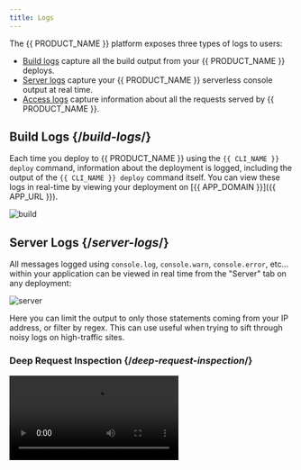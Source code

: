 ```yaml
---
title: Logs
---
```


The {{ PRODUCT_NAME }} platform exposes three types of logs to users:

- [Build logs](#build-logs) capture all the build output from your {{ PRODUCT_NAME }} deploys.
- [Server logs](#server-logs) capture your {{ PRODUCT_NAME }} serverless console output at real time.
- [Access logs](#access-logs) capture information about all the requests served by {{ PRODUCT_NAME }}.

## Build Logs {/*build-logs*/}

Each time you deploy to {{ PRODUCT_NAME }} using the `{{ CLI_NAME }} deploy` command, information about the deployment is logged, including the output of the `{{ CLI_NAME }} deploy` command itself. You can view these logs in real-time by viewing your deployment on [{{ APP_DOMAIN }}]({{ APP_URL }}).

![build](/images/logs/build.png)

## Server Logs {/*server-logs*/}

All messages logged using `console.log`, `console.warn`, `console.error`, etc... within your application can be viewed in real time from the "Server" tab on any deployment:

![server](/images/logs/server.png)

Here you can limit the output to only those statements coming from your IP address, or filter by regex. This can use useful when trying to sift through noisy logs on high-traffic sites.

### Deep Request Inspection {/*deep-request-inspection*/}

<Video src="https://www.youtube.com/watch?v=M0KPpX89nO4"/>

By enabling Deep Request Inspection in your environment, you can also see the headers and body of every request and response served by your application via the {{ PRODUCT }} serverless cloud. You can also see each upstream API request made by your application. To enable Deep Request Inspection, navigate to the environment in the {{ PRODUCT }} Developer Console, select the configuration tab, click "Edit" and enable "Deep Request Inspection" in the Debugging section.

![Deep Request Inspection](/images/logs/http-request-logging.png)

Finally, activate the new environment configuration and tail the server logs on any deployment to see detailed information about every request served by that deployment.

## Setting up Log Aggregation Tools {/*setting-up-log-aggregation-tools*/}

{{ PRODUCT_NAME }} saves its logs to Amazon S3. Most log aggregation tools are able to ingest logs from S3. We attempt to link to the docs that explain how to ingest logs from S3 for each popular log aggregation tool below. Even if your tool is not listed, there's a good chance it can ingest logs from S3.

- Sematext | [[Logagent docs]](https://sematext.com/docs/logagent/)
- Sumo Logic | [[S3 ingest docs]](https://help.sumologic.com/03Send-Data/Sources/02Sources-for-Hosted-Collectors/Amazon-Web-Services/AWS-S3-Source)
- AWS Athena | [[docs]](https://aws.amazon.com/blogs/big-data/analyzing-data-in-s3-using-amazon-athena/)
- Splunk | [[S3 ingest docs]](https://docs.splunk.com/Documentation/AddOns/released/AWS/S3)
- Loggly | [[S3 ingest docs]](https://documentation.solarwinds.com/en/Success_Center/loggly/Content/admin/s3-ingestion-auto.htm)

## Access Logs {/*access-logs*/}

{{ PRODUCT_NAME }} [Enterprise tier]({{ WWW_URL }}/pricing) customers can receive streaming access logs that capture information about each request served by {{ PRODUCT_NAME }}. To do so refer to the "Access Logs" tab:

![access](/images/logs/access.png)

Note that if you are not an Enterprise tier customer you will see a message to contact support to upgrade your account.

Access logs contain the following fields:

### timestamp (number) {/*timestamp*/}

Millisecond resolution of the request start time in UNIX epoch.

### bld (string) {/*bld*/}

The application's build number processing this request. Example '1021'.

### eid (string) {/*eid*/}

The active environment ID in {{ PRODUCT_NAME }}.

_Available since {{ PRODUCT_NAME }} v2.9.0._

### ev (number) {/*ev*/}

The active environment version number. Example 95 (number). 

### ip (string) {/*ip*/}

IP of the most downstream client, determined either through XFF or by reading socket information.

### met (string) {/*met*/}

HTTP method.

### hh (string) {/*hh*/}

Host header as received from the downstream.

### url (string) {/*url*/}

HTTP path.

### h2 (string) {/*h2*/}

Flag indicating whether downstream connection is http/2 or not. Can be '0' or '1'. 

### psh (number) {/*psh*/}

Flag indicating whether this request is an http/2 server-side push or not. Can be 0 or 1. 

### code (string) {/*code*/}

HTTP response status code.

### ic (integer) {/*ic*/}

Flag indicating whether this request was cacheable even in theory. Can be 0 or 1. 

### cc (string) {/*cc*/}

Country code per geo-location.

### s_rq (number) {/*s_rq*/}

Size of the request in bytes.

### s_rs (number) {/*s_rs*/}

Size of the response in bytes.

### ds (string) {/*ds*/}

Destination, determined by split testing rules, if any; if no rules, the value is left as the default router.

### be (string) {/*be*/}

Backend, determined by the routing rules. The names come from the `backends` structure exported from your `{{ CONFIG_FILE }}` file.

### bk (string) {/*bk*/}

Split testing bucket cookie value.

### zip (string) {/*zip*/}

Flag indicating whether the response is compressed or not. Can be '0' or '1'. 

### rid (string) {/*rid*/}

Unique request ID.

### waf (string) {/*waf*/}

WAF security state: geo for geo blocking, bl for block list, dl-{list name} for dynamic lists
if the request was blocked; wl for allow list, by for bypass if the request was passed.

### sh (number) {/*sh*/}

Flag indicating whether the request was shielded. Can be 0 or 1. 

### dv (string) {/*dv*/}

Device type desktop, smartphone, tablet, mobile.

### vn (string) {/*vn*/}

Vendor: apple, microsoft, android.

### br (string) {/*br*/}

Browser: chrome, safari, firefox.

### bot (number) {/*bot*/}

Flag indicating whether the request was made by a bot. Can be 0 or 1. 

### er (number) {/*er*/}

Flag indicating whether the request was responded from edge (not true for cache hits, just for synthetic requests). Can be 0 or 1. 

### clv (number) {/*clv*/}

Cache level on which the request was responded or 0 if it was a miss. Possible values are 0 - miss, 1 - Level 1 hit (edge), 2 - level 2 hit (global).

### stl (number) {/*stl*/}

Indicates if the response was stale or not. Can be 0 or 1.

### done (string) {/*done*/}

Flag indicating if the response has completed (analogous to 499 in Nginx). '0' or '1'. 

### cs (string) {/*cs*/}

[Caching status](/guides/caching#section_why_is_my_response_not_being_cached_) (why something was or wasn't cached).

### ct (string) {/*ct*/}

Response content type.

### xmr (string) {/*xmr*/}

Request header {{ HEADER_PREFIX }}-matched-routes, logs all routes matched and is required to order the routes table in caching metrics.

### rfr (string) {/*rfr*/}

Referrer request header (note the misspelling per HTTP standard).

### ua (string) {/*ua*/}

User agent.

### xmt (string) {/*xmt*/}

Response [{{ HEADER_PREFIX }}-t](/guides/response_headers#section_structure_of_) header with different critical path timings.
Example: 'eh=4,ect=2,ecc=hit'.

### xut (string) {/*xut*/}

Response {{ HEADER_PREFIX }}-user-t header with different user [performance](/guides/performance) metrics.
Example: fetch:/path=123

### xms (string) {/*xms*/}

Response {{ HEADER_PREFIX }}-status header with different critical path status codes. Example: 'eh=200,ed=200,gh=200,gd=200,p=200,w=200'.

### pre (number or not present) {/*pre*/}

If {{ COOKIE_PREFIX }}\_prefetch parameter was specified value of 1, otherwise not present.

### uv (string) {/*uv*/}

Upstream response's `vary` header value.

### bip (string) {/*bip*/}

IP of the backend that responded to the request.

### hrid (string) {/*hrid*/}

Request ID of the response hit in the cache. Corresponds to [`{{ HEADER_PREFIX }}-hit-request-id`](response_headers#section_general_headers) response header.

### ac (string) {/*ac*/}

Accept-Encoding header value. Example: 'gzip'.

### asn (string) {/*asn*/}

The ASN for the (Autonomous System Number) for this IP.
Example: '20940'.

### ce (string) {/*ce*/}

The normalized value of content encoding header as used by edge. Example: 'gzip'.

### ckh (string) {/*ckh*/}

Cache key hash.

### cv (string) {/*cv*/}

Edgio edge compiler version. Example '1.7.3'.

### cy (string) {/*cy*/}

City name per geo-location. Example: 'new york'.

### jwt (string) {/*jwt*/}

Value of the recommended action per JWT parsing. Can be one of "", "blocked", "permit", "redirect".

### lo (string) {/*lo*/}

Geographical longitude per geo-location. Example '-73.98'.

### lt (string) {/*lt*/}

Geographical latitude per geo-location. Example '40.76'.

### lp (number) {/*lp*/}

Flag indicating if loading page was served during incremental static rendering. Can be 0 or 1 (number).

### pc (string) {/*pc*/}

Postal code per geo-location. Example: '10020'

### prl (number) {/*prl*/}

Flag indicating if this was a preload request. Can be 0 or 1. 

### prod (number) {/*prod*/}

Indicates whether this request belongs to the production environment. Can be 0 or 1 (number).

### sc (string) {/*sc*/}

State code as per geo-location
Example: 'NY'

### sec (string) {/*sec*/}

Security - set to "ip_block_list" if blocked by IP or "country_block_list" if blocked by country code on the edge.

### ssl (number) {/*ssl*/}

A flag that indicates whether the request was done on HTTPS protocol. Can be 0 or 1.

### t (string) {/*t*/}

Same as `xmt`. 

### v (string) {/*v*/}

Layer0/Edgio platform version. Example: '4.19.3'

### wafv (string) {/*wafv*/}

Version of the WAF. Can be an empty string if WAF was not enabled, otherwise the version of the WAF (like 'WAF-1,2').

### xff (string) {/*xff*/}

The value of the header 'x-forwarded-for'.
